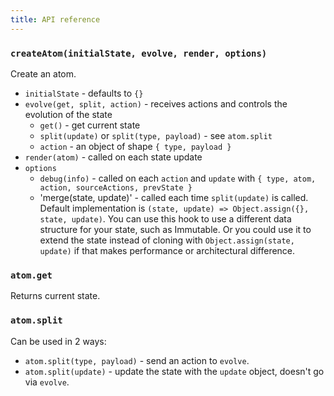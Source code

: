 ```yaml
---
title: API reference
---
```


### `createAtom(initialState, evolve, render, options)`

Create an atom.

* `initialState` - defaults to `{}`
* `evolve(get, split, action)` - receives actions and controls the evolution of the state
  * `get()` - get current state
  * `split(update)` or `split(type, payload)` - see `atom.split`
  * `action` - an object of shape `{ type, payload }`
* `render(atom)` - called on each state update
* `options`
  * `debug(info)` - called on each `action` and `update` with `{ type, atom, action, sourceActions, prevState }`
  * 'merge(state, update)' - called each time `split(update)` is called. Default implementation is `(state, update) => Object.assign({}, state, update)`. You can use this hook to use a different data structure for your state, such as Immutable. Or you could use it to extend the state instead of cloning with `Object.assign(state, update)` if that makes performance or architectural difference.

### `atom.get`

Returns current state.

### `atom.split`

Can be used in 2 ways:

* `atom.split(type, payload)` - send an action to `evolve`.
* `atom.split(update)` - update the state with the `update` object, doesn't go via `evolve`.
